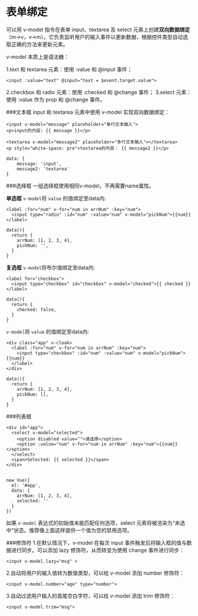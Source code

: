 表单绑定
===================
可以用 v-model 指令在表单 input、textarea 及 select 元素上创建**双向数据绑定**（m→v，v→m）。它负责监听用户的输入事件以更新数据，根据控件类型自动选取正确的方法来更新元素。

v-model 本质上是语法糖：

1.text 和 textarea 元素：使用 :value 和 @input 事件；
```
<input :value="text" @input="text = $event.target.value">
```
2.checkbox 和 radio 元素：使用 :checked 和 @change 事件；
3.select 元素：使用 :value 作为 prop  和 @change 事件。

###文本框
 input 和 textarea 元素中使用 v-model 实现双向数据绑定：

    <input v-model="message" placeholder="单行文本输入">
    <p>input的内容: {{ message }}</p>

    <textarea v-model="message2" placeholder="多行文本输入"></textarea>
    <p style="white-space: pre">textarea的内容： {{ message2 }}</p>

    data: {
        message: 'input',
        message2: 'textarea'
    }

###选择框
一组选择框使用相同v-model，不再需要name属性。

**单选框**
`v-model`将 `value` 的值绑定至data内:
```
<label :for="num" v-for="num in arrNum" :key="num">
  <input type="radio" :id="num" :value="num" v-model="pickNum">{{num}}
</label>

data(){ 
  return {
    arrNum: [1, 2, 3, 4],
    pickNum: '',
  }
}

```
**复选框**
`v-model`将布尔值绑定至data内:
```
<label for="checkbox">
  <input type="checkbox" id="checkbox" v-model="checked">{{ checked }}
</label>

data(){ 
  return {
    checked: false,
  }
}
```

`v-model`将 `value` 的值绑定至data内:
```
<div class="app" v-cloak>
  <label :for="num" v-for="num in arrNum" :key="num">
    <input type="checkbox" :id="num" :value="num" v-model="pickNum">{{num}}
  </label>
</div>

data(){ 
  return {
    arrNum: [1, 2, 3, 4],
    pickNum: [],
  }
}
```
###列表框

    <div id="app">
      <select v-model="selected">
        <option disabled value="">请选择</option>
        <option :value="num" v-for="num in arrNum" :key="num">{{num}}</option>
      </select>
      <span>Selected: {{ selected }}</span>
    </div>


    new Vue({
      el: '#app',
      data: {
        arrNum: [1, 2, 3, 4],
        selected: ''
      }
    })
如果 `v-model` 表达式的初始值未能匹配任何选项，select 元素将被渲染为“未选中”状态。推荐像上面这样提供一个值为空的禁用选项。


###修饰符
1.在默认情况下，v-model 在每次 input 事件触发后将输入框的值与数据进行同步。可以添加 lazy 修饰符，从而转变为使用 change 事件进行同步：

    <input v-model.lazy="msg" >
2.自动将用户的输入值转为数值类型，可以给 v-model 添加 number 修饰符：

    <input v-model.number="age" type="number">
3.自动过滤用户输入的首尾空白字符，可以给 v-model 添加 trim 修饰符：

    <input v-model.trim="msg">

